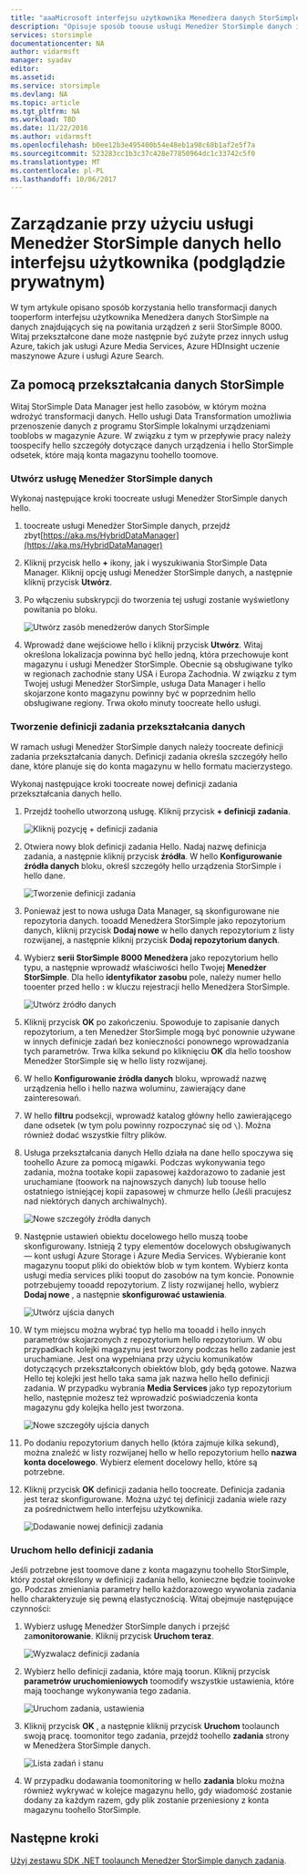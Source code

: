 ```yaml
---
title: "aaaMicrosoft interfejsu użytkownika Menedżera danych StorSimple Azure | Dokumentacja firmy Microsoft"
description: "Opisuje sposób toouse usługi Menedżer StorSimple danych interfejsu użytkownika (podglądzie prywatnym)"
services: storsimple
documentationcenter: NA
author: vidarmsft
manager: syadav
editor: 
ms.assetid: 
ms.service: storsimple
ms.devlang: NA
ms.topic: article
ms.tgt_pltfrm: NA
ms.workload: TBD
ms.date: 11/22/2016
ms.author: vidarmsft
ms.openlocfilehash: b0ee12b3e495400b54e48eb1a98c68b1af2e5f7a
ms.sourcegitcommit: 523283cc1b3c37c428e77850964dc1c33742c5f0
ms.translationtype: MT
ms.contentlocale: pl-PL
ms.lasthandoff: 10/06/2017
---
```

# <a name="manage-using-hello-storsimple-data-manager-service-ui-private-preview"></a>Zarządzanie przy użyciu usługi Menedżer StorSimple danych hello interfejsu użytkownika (podglądzie prywatnym)

W tym artykule opisano sposób korzystania hello transformacji danych tooperform interfejsu użytkownika Menedżera danych StorSimple na danych znajdujących się na powitania urządzeń z serii StorSimple 8000. Witaj przekształcone dane może następnie być zużyte przez innych usług Azure, takich jak usługi Azure Media Services, Azure HDInsight uczenie maszynowe Azure i usługi Azure Search. 


## <a name="use-storsimple-data-transformation"></a>Za pomocą przekształcania danych StorSimple

Witaj StorSimple Data Manager jest hello zasobów, w którym można wdrożyć transformacji danych. Hello usługi Data Transformation umożliwia przenoszenie danych z programu StorSimple lokalnymi urządzeniami tooblobs w magazynie Azure. W związku z tym w przepływie pracy należy toospecify hello szczegóły dotyczące danych urządzenia i hello StorSimple odsetek, które mają konta magazynu toohello toomove.

### <a name="create-a-storsimple-data-manager-service"></a>Utwórz usługę Menedżer StorSimple danych

Wykonaj następujące kroki toocreate usługi Menedżer StorSimple danych hello.

1. toocreate usługi Menedżer StorSimple danych, przejdź zbyt[https://aka.ms/HybridDataManager](https://aka.ms/HybridDataManager)

2. Kliknij przycisk hello  **+**  ikony, jak i wyszukiwania StorSimple Data Manager. Kliknij opcję usługi Menedżer StorSimple danych, a następnie kliknij przycisk **Utwórz**.

3. Po włączeniu subskrypcji do tworzenia tej usługi zostanie wyświetlony powitania po bloku.

    ![Utwórz zasób menedżerów danych StorSimple](./media/storsimple-data-manager-ui/create-new-data-manager-service.png)

4. Wprowadź dane wejściowe hello i kliknij przycisk **Utwórz**. Witaj określona lokalizacja powinna być hello jedną, która przechowuje kont magazynu i usługi Menedżer StorSimple. Obecnie są obsługiwane tylko w regionach zachodnie stany USA i Europa Zachodnia. W związku z tym Twojej usługi Menedżer StorSimple, usługa Data Manager i hello skojarzone konto magazynu powinny być w poprzednim hello obsługiwane regiony. Trwa około minuty toocreate hello usługi.

### <a name="create-a-data-transformation-job-definition"></a>Tworzenie definicji zadania przekształcania danych

W ramach usługi Menedżer StorSimple danych należy toocreate definicji zadania przekształcania danych. Definicji zadania określa szczegóły hello dane, które planuje się do konta magazynu w hello formatu macierzystego. 

Wykonaj następujące kroki toocreate nowej definicji zadania przekształcania danych hello.

1.  Przejdź toohello utworzoną usługę. Kliknij przycisk **+ definicji zadania**.

    ![Kliknij pozycję + definicji zadania](./media/storsimple-data-manager-ui/click-add-job-definition.png)

2. Otwiera nowy blok definicji zadania Hello. Nadaj nazwę definicja zadania, a następnie kliknij przycisk **źródła**. W hello **Konfigurowanie źródła danych** bloku, określ szczegóły hello urządzenia StorSimple i hello dane.

    ![Tworzenie definicji zadania](./media/storsimple-data-manager-ui//create-new-job-deifnition.png)

3. Ponieważ jest to nowa usługa Data Manager, są skonfigurowane nie repozytoria danych. tooadd Menedżera StorSimple jako repozytorium danych, kliknij przycisk **Dodaj nowe** w hello danych repozytorium z listy rozwijanej, a następnie kliknij przycisk **Dodaj repozytorium danych**.

4. Wybierz **serii StorSimple 8000 Menedżera** jako repozytorium hello typu, a następnie wprowadź właściwości hello Twojej **Menedżer StorSimple**. Dla hello **identyfikator zasobu** pole, należy numer hello tooenter przed hello **:** w kluczu rejestracji hello Menedżera StorSimple.

    ![Utwórz źródło danych](./media/storsimple-data-manager-ui/create-new-data-source.png)

5.  Kliknij przycisk **OK** po zakończeniu. Spowoduje to zapisanie danych repozytorium, a ten Menedżer StorSimple mogą być ponownie używane w innych definicje zadań bez konieczności ponownego wprowadzania tych parametrów. Trwa kilka sekund po kliknięciu **OK** dla hello tooshow Menedżer StorSimple się w hello listy rozwijanej.

6.  W hello **Konfigurowanie źródła danych** bloku, wprowadź nazwę urządzenia hello i hello nazwa woluminu, zawierający dane zainteresowań.

7.  W hello **filtru** podsekcji, wprowadź katalog główny hello zawierającego dane odsetek (w tym polu powinny rozpoczynać się od `\`). Można również dodać wszystkie filtry plików.

8.  Usługa przekształcania danych Hello działa na dane hello spoczywa się toohello Azure za pomocą migawki. Podczas wykonywania tego zadania, można tootake kopii zapasowej każdorazowo to zadanie jest uruchamiane (toowork na najnowszych danych) lub toouse hello ostatniego istniejącej kopii zapasowej w chmurze hello (Jeśli pracujesz nad niektórych danych archiwalnych).

    ![Nowe szczegóły źródła danych](./media/storsimple-data-manager-ui/new-data-source-details.png)

9. Następnie ustawień obiektu docelowego hello muszą toobe skonfigurowany. Istnieją 2 typy elementów docelowych obsługiwanych — kont usługi Azure Storage i Azure Media Services. Wybieranie kont magazynu tooput pliki do obiektów blob w tym kontem. Wybierz konta usługi media services pliki tooput do zasobów na tym koncie. Ponownie potrzebujemy tooadd repozytorium. Z listy rozwijanej hello, wybierz **Dodaj nowe** , a następnie **skonfigurować ustawienia**.

    ![Utwórz ujścia danych](./media/storsimple-data-manager-ui/create-new-data-sink.png)

10. W tym miejscu można wybrać typ hello ma tooadd i hello innych parametrów skojarzonych z repozytorium hello repozytorium. W obu przypadkach kolejki magazynu jest tworzony podczas hello zadanie jest uruchamiane. Jest ona wypełniana przy użyciu komunikatów dotyczących przekształconych obiektów blob, gdy będą gotowe. Nazwa Hello tej kolejki jest hello taka sama jak nazwa hello hello definicji zadania. W przypadku wybrania **Media Services** jako typ repozytorium hello, następnie możesz też wprowadzić poświadczenia konta magazynu gdy kolejka hello jest tworzona.

    ![Nowe szczegóły ujścia danych](./media/storsimple-data-manager-ui/new-data-sink-details.png)

11. Po dodaniu repozytorium danych hello (która zajmuje kilka sekund), można znaleźć w listy rozwijanej hello w hello repozytorium hello **nazwa konta docelowego**.  Wybierz element docelowy hello, które są potrzebne.

12. Kliknij przycisk **OK** definicji zadania hello toocreate. Definicja zadania jest teraz skonfigurowane. Można użyć tej definicji zadania wiele razy za pośrednictwem hello interfejsu użytkownika.

    ![Dodawanie nowej definicji zadania](./media/storsimple-data-manager-ui/add-new-job-definition.png)

### <a name="run-hello-job-definition"></a>Uruchom hello definicji zadania

Jeśli potrzebne jest toomove dane z konta magazynu toohello StorSimple, który został określony w definicji zadania hello, konieczne będzie tooinvoke go. Podczas zmieniania parametry hello każdorazowego wywołania zadania hello charakteryzuje się pewną elastycznością. Witaj obejmuje następujące czynności:

1. Wybierz usługę Menedżer StorSimple danych i przejść za**monitorowanie**. Kliknij przycisk **Uruchom teraz**.

    ![Wyzwalacz definicji zadania](./media/storsimple-data-manager-ui/run-now.png)

2. Wybierz hello definicji zadania, które mają toorun. Kliknij przycisk **parametrów uruchomieniowych** toomodify wszystkie ustawienia, które mają toochange wykonywania tego zadania.

    ![Uruchom zadania, ustawienia](./media/storsimple-data-manager-ui/run-settings.png)

3. Kliknij przycisk **OK** , a następnie kliknij przycisk **Uruchom** toolaunch swoją pracę. toomonitor tego zadania, przejdź toohello **zadania** strony w Menedżera StorSimple danych.

    ![Lista zadań i stanu](./media/storsimple-data-manager-ui/jobs-list-and-status.png)

4. W przypadku dodawania toomonitoring w hello **zadania** bloku można również wykrywać w kolejce magazynu hello, gdy wiadomość zostanie dodany za każdym razem, gdy plik zostanie przeniesiony z konta magazynu toohello StorSimple.


## <a name="next-steps"></a>Następne kroki

[Użyj zestawu SDK .NET toolaunch Menedżer StorSimple danych zadania](storsimple-data-manager-dotnet-jobs.md).
